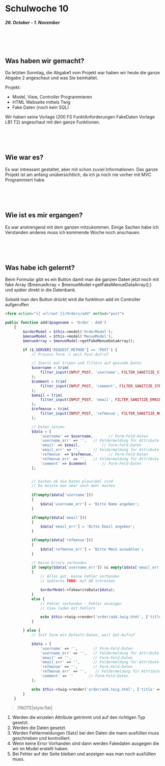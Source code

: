 # Schulwoche 10
##### 26. October - 1. November

<br>
<br>
<br>


## Was haben wir gemacht?
Da letzten Sonntag, die Abgabe1 vom Projekt war haben wir heute die ganze Abgabe 2 angeschaut und was Sie beinhaltet.

Projekt:
- Model, View, Controller Programmieren
- HTML Webseite mittels Twig
- Fake Daten (noch kein SQL)

Wir haben seine Vorlage (200 FS FunktAnforderungen FakeDaten Vorlage LB1 T2) angeschaut mit den ganze Funktionen. 



<br>
<br>
<br>

## Wie war es?
Es war intressant gestaltet, aber mit schon zuviel Informationen.
Das ganze Projekt ist am anfang unübersichtlich, da ich ja noch nie vorher mit MVC Programmiert habe. 


<br>
<br>
<br>

## Wie ist es mir ergangen?
Es war anstrengend mit dem ganzen mitzukommen. Einige Sachen habe ich Verstanden anderes muss ich kommende Woche noch anschauen.

<br>
<br>
<br>

## Was habe ich gelernt?
Beim Formular gibt es ein Button damit man die ganzen Daten jetzt noch mit fake Array ($menueArray = $menueModel->getFakeMenueDataArray();) und später direkt in die Datenbank.

Sobald man den Button drückt wird die funktinon add im Controller aufgeruffen
```html
<form action="{{ urlroot }}/Orders/add" method="post">
```


```php
public function add($pagename = 'Order - Add')
    {
        $orderModel = $this->model('OrderModel');
        $menueModel = $this->model('MenueModel');
        $menueArray = $menueModel->getFakeMenueDataArray();

        if ($_SERVER['REQUEST_METHOD'] == 'POST') {
            // Process Form -> weil Post-Aufruf

            // Zuerst mal trimen und filtern auf gesunde Daten
            $username = trim(
                filter_input(INPUT_POST, 'username', FILTER_SANITIZE_STRING)
            );
            $comment = trim(
                filter_input(INPUT_POST, 'comment', FILTER_SANITIZE_STRING)
            );
            $email = trim(
                filter_input(INPUT_POST, 'email', FILTER_SANITIZE_EMAIL)
            );
            $refmenue = trim(
                filter_input(INPUT_POST, 'refmenue', FILTER_SANITIZE_NUMBER_INT)
            );

            // Daten setzen
            $data = [
                'username' => $username,       // Form-Feld-Daten
                'username_err' => '',   // Feldermeldung für Attribute
                'email' => $email,          // Form-Feld-Daten
                'email_err' => '',      // Feldermeldung für Attribute
                'refmenue' => $refmenue,       // Form-Feld-Daten
                'refmenue_err' => '',   // Feldermeldung für Attribute
                'comment' => $comment       // Form-Feld-Daten
            ];


            // Gucken ob die Daten plausibel sind
            // Da müsste man aber noch mehr machen
            
            if(empty($data['username']))
            {
                $data['username_err'] = 'Bitte Name angeben';
            }

            if(empty($data['email']))
            {
                $data['email_err'] = 'Bitte Email angeben';
            }

            if(empty($data['refmenue']))
            {
                $data['refmenue_err'] = 'Bitte Menü auswählen';
            }

            // Keine Errors vorhanden
            if (empty($data['username_err']) && empty($data['email_err']) && empty($data['refmenue_err']))
            {
                // Alles gut, keine Fehler vorhanden
                // Späteres TODO: Auf DB schreiben

                $orderModel->fakewriteData($data);
            }
            else {
                // Fehler vorhanden - Fehler anzeigen
                // View laden mit Fehlern

                echo $this->twig->render('order/add.twig.html', ['title' => $pagename, 'urlroot' => URLROOT, 'data' => $data, 'menues' => $menueArray]);
            }

        } else {
            // Init Form mit Default-Daten, weil Get-Aufruf

            $data = [
                'username' => '',       // Form-Feld-Daten
                'username_err' => '',   // Feldermeldung für Attribute
                'email' => '',          // Form-Feld-Daten
                'email_err' => '',      // Feldermeldung für Attribute
                'refmenue' => '',       // Form-Feld-Daten
                'refmenue_err' => '',    // Feldermeldung für Attribute
                'comment' => ''       // Form-Feld-Daten
            ];

            echo $this->twig->render('order/add.twig.html', ['title' => "Order - Add", 'urlroot' => URLROOT, 'data' => $data, 'menues' => $menueArray]);
        }
    }
```

> [!NOTE|style:flat]
1. Werden die einzelen Attribute getrimmt und auf den richtigen Typ gesetzt.
2. Werden die Daten gesetzt.
3. Werden Fehlermeldungen (Satz) bei den Daten die mann ausfüllen muss geschrieben und kontrolliert.
4. Wenn keine Error Vorhanden sind dann werden Fakedaten ausgegen die wir im Model erstellt haben.
5. Bei Fehler auf der Seite bleiben und anzeigen was man noch ausfülllen muss.